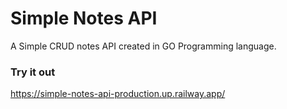 # Simple Notes API
A Simple CRUD notes API created in GO Programming language.


### Try it out
https://simple-notes-api-production.up.railway.app/
